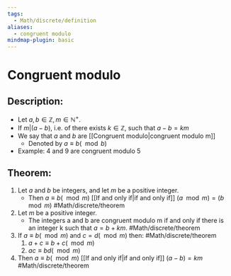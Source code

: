 ```yaml
---
tags:
  - Math/discrete/definition
aliases:
  - congruent modulo
mindmap-plugin: basic
---
```


# Congruent modulo

## Description:
- Let $a,b\in \mathbb Z, m\in \mathbb N^+$.
- If $m|(a-b)$, i.e. of there exists $k\in\mathbb Z$, such that $a-b=km$
- We say that $a$ and $b$ are [[Congruent modulo|congruent modulo m]]
	- Denoted by $a\equiv b(\mod b)$
- Example: 4 and 9 are congruent modulo 5

## Theorem:
1. Let $a$ and $b$ be integers, and let $m$ be a positive integer.
	- Then $a\equiv b (\mod m)$ [[If and only if|if and only if]] $(a\mod m)=(b\mod m)$ #Math/discrete/theorem
 2. Let $m$ be a positive integer.
	- The integers a and b are congruent modulo m if and only if  there is an integer k such that $a = b + km$. #Math/discrete/theorem
3. If $a\equiv b(\mod m)$  and $c=d(\mod m)$ then: #Math/discrete/theorem
	1. $a+c\equiv b+c(\mod m)$
	2. $ac\equiv bd(\mod m)$
4. Then $a\equiv b (\mod m)$ [[If and only if|if and only if]] $(a-b)=km$ #Math/discrete/theorem
<!--ID: 1708098041408-->
